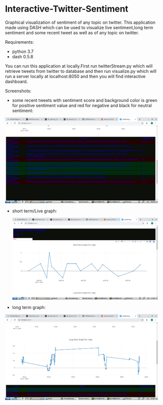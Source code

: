 # Interactive-Twitter-Sentiment
Graphical visualization of sentiment of any topic on twitter.
This application made using DASH which can be used to visualize live sentiment,long term sentiment and some recent tweet as well as of any topic on twitter.

Requirements:
  - python 3.7
  - dash 0.5.8
  
You can run this application at locally.First run twitterStream.py which will retrieve tweets from twitter to database and then run visualize.py which will run a server locally at localhost:8050 and then you will find interactive dashboard.

Screenshots:

- some recent tweets with sentiment score and background color is green for positive sentiment value and red for negative and black for neutral sentiment: 

 ![](images/tweets.png)
 
 
- short term/Live graph:

  ![](images/liveGraph.png)
  
  
 - long term graph:
 
  ![](images/longTermGraph.png)
